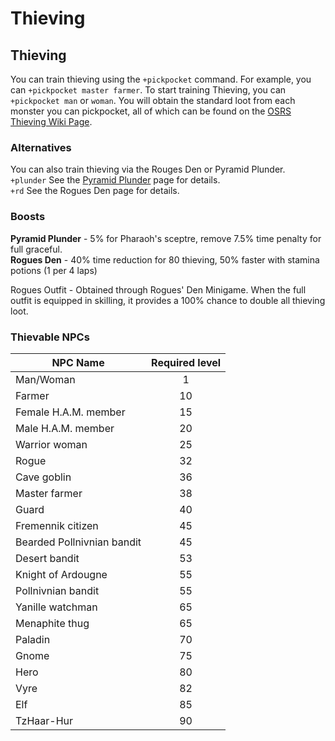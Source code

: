 # Thieving

## Thieving

You can train thieving using the `+pickpocket` command. For example, you can `+pickpocket master farmer`. To start training Thieving, you can `+pickpocket man` or `woman`. You will obtain the standard loot from each monster you can pickpocket, all of which can be found on the [OSRS Thieving Wiki Page](https://oldschool.runescape.wiki/w/Thieving).

### Alternatives

You can also train thieving via the Rouges Den or Pyramid Plunder.\
`+plunder` See the [Pyramid Plunder](https://wiki.oldschool.gg/minigames/pyramid-plunder) page for details.\
`+rd` See the Rogues Den page for details.

### Boosts

**Pyramid Plunder** - 5% for Pharaoh's sceptre, remove 7.5% time penalty for full graceful. \
**Rogues Den** - 40% time reduction for 80 thieving, 50% faster with stamina potions (1 per 4 laps)

Rogues Outfit - Obtained through Rogues' Den Minigame. When the full outfit is equipped in skilling, it provides a 100% chance to double all thieving loot.

### Thievable NPCs

| **NPC Name**               | **Required level** |
| -------------------------- | :----------------: |
| Man/Woman                  |          1         |
| Farmer                     |         10         |
| Female H.A.M. member       |         15         |
| Male H.A.M. member         |         20         |
| Warrior woman              |         25         |
| Rogue                      |         32         |
| Cave goblin                |         36         |
| Master farmer              |         38         |
| Guard                      |         40         |
| Fremennik citizen          |         45         |
| Bearded Pollnivnian bandit |         45         |
| Desert bandit              |         53         |
| Knight of Ardougne         |         55         |
| Pollnivnian bandit         |         55         |
| Yanille watchman           |         65         |
| Menaphite thug             |         65         |
| Paladin                    |         70         |
| Gnome                      |         75         |
| Hero                       |         80         |
| Vyre                       |         82         |
| Elf                        |         85         |
| TzHaar-Hur                 |         90         |

##
